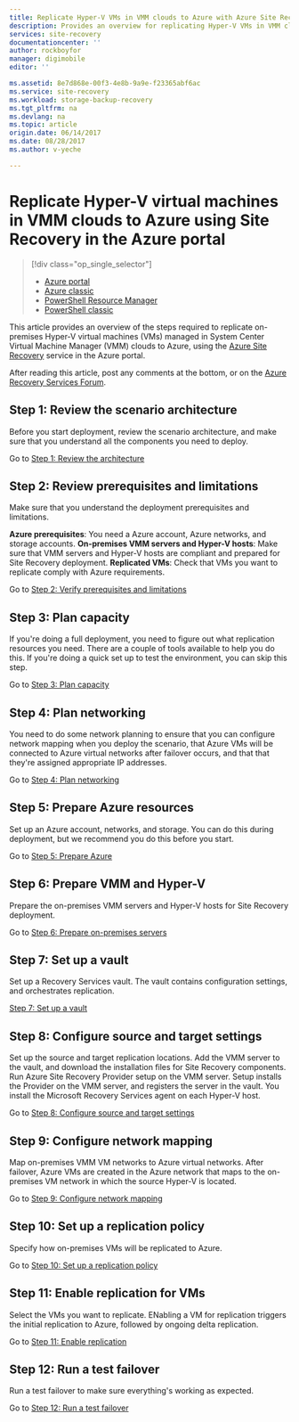 ```yaml
---
title: Replicate Hyper-V VMs in VMM clouds to Azure with Azure Site Recovery | Azure
description: Provides an overview for replicating Hyper-V VMs in VMM clouds to Azure using the Azure Site Recovery service
services: site-recovery
documentationcenter: ''
author: rockboyfor
manager: digimobile
editor: ''

ms.assetid: 8e7d868e-00f3-4e8b-9a9e-f23365abf6ac
ms.service: site-recovery
ms.workload: storage-backup-recovery
ms.tgt_pltfrm: na
ms.devlang: na
ms.topic: article
origin.date: 06/14/2017
ms.date: 08/28/2017
ms.author: v-yeche

---
```

# Replicate Hyper-V virtual machines in VMM clouds to Azure using Site Recovery in the Azure portal
> [!div class="op_single_selector"]
> * [Azure portal](site-recovery-vmm-to-azure.md)
> * [Azure classic](site-recovery-vmm-to-azure-classic.md)
> * [PowerShell Resource Manager](site-recovery-vmm-to-azure-powershell-resource-manager.md)
> * [PowerShell classic](site-recovery-deploy-with-powershell.md)

This article provides an overview of the steps required to replicate on-premises Hyper-V virtual machines (VMs) managed in System Center Virtual Machine Manager (VMM) clouds to Azure, using the [Azure Site Recovery](site-recovery-overview.md) service in the Azure portal.

After reading this article, post any comments at the bottom, or on the [Azure Recovery Services Forum](https://social.msdn.microsoft.com/Forums/en-US/home?forum=hypervrecovmgr).

## Step 1: Review the scenario architecture

Before you start deployment, review the scenario architecture, and make sure that you understand all the components you need to deploy.

Go to [Step 1: Review the architecture](vmm-to-azure-walkthrough-architecture.md)

## Step 2: Review prerequisites and limitations

Make sure that you understand the deployment prerequisites and limitations.

**Azure prerequisites**: You need a Azure account, Azure networks, and storage accounts.
**On-premises VMM servers and Hyper-V hosts**: Make sure that VMM servers and Hyper-V hosts are compliant and prepared for Site Recovery deployment.
**Replicated VMs**: Check that VMs you want to replicate comply with Azure requirements.

Go to [Step 2: Verify prerequisites and limitations](vmm-to-azure-walkthrough-prerequisites.md)

## Step 3: Plan capacity

If you're doing a full deployment, you need to figure out what replication resources you need. There are a couple of tools available to help you do this. If you're doing a quick set up to test the environment, you can skip this step.

Go to [Step 3: Plan capacity](vmm-to-azure-walkthrough-capacity.md)

## Step 4: Plan networking

You need to do some network planning to ensure that you can configure network mapping when you deploy the scenario, that Azure VMs will be connected to Azure virtual networks after failover occurs, and that that they're assigned appropriate IP addresses.

Go to [Step 4: Plan networking](vmm-to-azure-walkthrough-network.md)

## Step 5: Prepare Azure resources

Set up an Azure account, networks, and storage. You can do this during deployment, but we recommend you do this before you start.

Go to [Step 5: Prepare Azure](vmm-to-azure-walkthrough-prepare-azure.md)

## Step 6: Prepare VMM and Hyper-V

Prepare the on-premises VMM servers and Hyper-V hosts for Site Recovery deployment.

Go to [Step 6: Prepare on-premises servers](vmm-to-azure-walkthrough-vmm-hyper-v.md)

## Step 7: Set up a vault

Set up a Recovery Services vault. The vault contains configuration settings, and orchestrates replication.

[Step 7: Set up a vault](vmm-to-azure-walkthrough-create-vault.md)

## Step 8: Configure source and target settings

Set up the source and target replication locations. Add the VMM server to the vault, and download the installation files for Site Recovery components. Run Azure Site Recovery Provider setup on the VMM server. Setup installs the Provider on the VMM server, and registers the server in the vault. You install the Microsoft Recovery Services agent on each Hyper-V host.

Go to [Step 8: Configure source and target settings](vmm-to-azure-walkthrough-source-target.md)

## Step 9: Configure network mapping

Map on-premises VMM VM networks to Azure virtual networks. After failover, Azure VMs are created in the Azure network that maps to the on-premises VM network in which the source Hyper-V is located.

Go to [Step 9: Configure network mapping](vmm-to-azure-walkthrough-network-mapping.md)

## Step 10: Set up a replication policy

Specify how on-premises VMs will be replicated to Azure.

Go to [Step 10: Set up a replication policy](vmm-to-azure-walkthrough-replication.md)

## Step 11: Enable replication for VMs

Select the VMs you want to replicate. ENabling a VM for replication triggers the initial replication to Azure, followed by ongoing delta replication.

Go to [Step 11: Enable replication](vmm-to-azure-walkthrough-enable-replication.md)

## Step 12: Run a test failover

Run a test failover to make sure everything's working as expected.

Go to [Step 12: Run a test failover](vmm-to-azure-walkthrough-test-failover.md)

<!--Update_Description: new articles on site recovery overview from vmm to azure -->